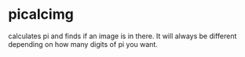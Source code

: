 # picalcimg

calculates pi and finds if an image is in there. It will always be different depending on how many digits of pi you want.

